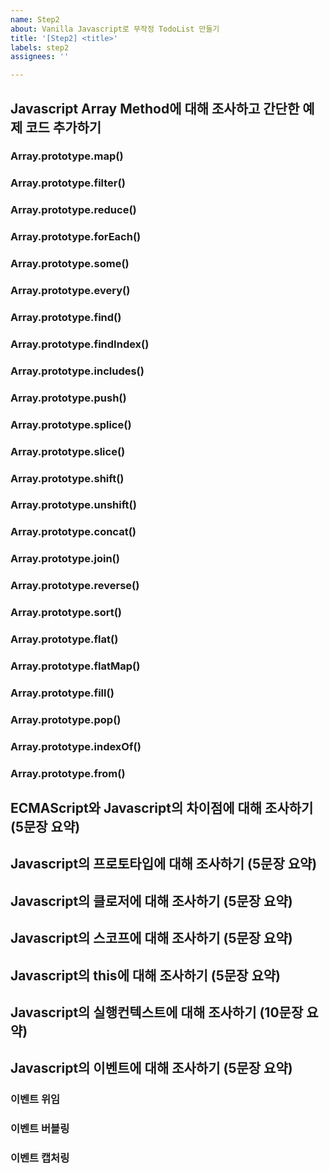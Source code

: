 ```yaml
---
name: Step2
about: Vanilla Javascript로 무작정 TodoList 만들기
title: '[Step2] <title>'
labels: step2
assignees: ''

---
```


<!-- 별도의 링크를 첨부해도 무방합니다 -->

## Javascript Array Method에 대해 조사하고 간단한 예제 코드 추가하기

### Array.prototype.map()

### Array.prototype.filter()

### Array.prototype.reduce()

### Array.prototype.forEach()

### Array.prototype.some()

### Array.prototype.every()

### Array.prototype.find()

### Array.prototype.findIndex()

### Array.prototype.includes()

### Array.prototype.push()

### Array.prototype.splice()

### Array.prototype.slice()

### Array.prototype.shift()

### Array.prototype.unshift()

### Array.prototype.concat()

### Array.prototype.join()

### Array.prototype.reverse()

### Array.prototype.sort()

### Array.prototype.flat()

### Array.prototype.flatMap()

### Array.prototype.fill()

### Array.prototype.pop()

### Array.prototype.indexOf()

### Array.prototype.from()

## ECMAScript와 Javascript의 차이점에 대해 조사하기 (5문장 요약)

## Javascript의 프로토타입에 대해 조사하기 (5문장 요약)

## Javascript의 클로저에 대해 조사하기 (5문장 요약)

## Javascript의 스코프에 대해 조사하기 (5문장 요약)

## Javascript의 this에 대해 조사하기 (5문장 요약)

## Javascript의 실행컨텍스트에 대해 조사하기 (10문장 요약)

## Javascript의 이벤트에 대해 조사하기 (5문장 요약)

### 이벤트 위임

### 이벤트 버블링

### 이벤트 캡처링
